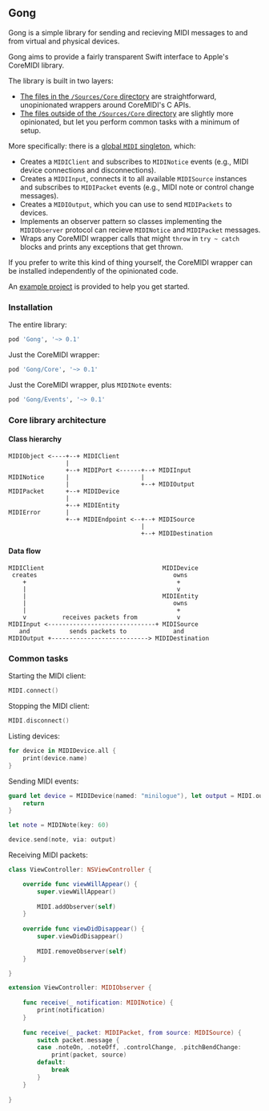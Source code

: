 ## Gong

Gong is a simple library for sending and recieving MIDI messages to and from virtual and physical devices.

Gong aims to provide a fairly transparent Swift interface to Apple's CoreMIDI library.

The library is built in two layers:

- [The files in the `/Sources/Core` directory](/Sources/Core) are straightforward, unopinionated wrappers around CoreMIDI's C APIs.
- [The files outside of the `/Sources/Core` directory](/Sources) are slightly more opinionated, but let you perform common tasks with a minimum of setup.

More specifically: there is a [global `MIDI` singleton](/Sources/MIDI.swift), which:

- Creates a `MIDIClient` and subscribes to `MIDINotice` events (e.g., MIDI device connections and disconnections).
- Creates a `MIDIInput`, connects it to all available `MIDISource` instances and subscribes to `MIDIPacket` events (e.g., MIDI note or control change messages).
- Creates a `MIDIOutput`, which you can use to send `MIDIPackets` to devices.
- Implements an observer pattern so classes implementing the `MIDIObserver` protocol can recieve `MIDINotice` and `MIDIPacket` messages.
- Wraps any CoreMIDI wrapper calls that might `throw` in `try ~ catch` blocks and prints any exceptions that get thrown.

If you prefer to write this kind of thing yourself, the CoreMIDI wrapper can be installed independently of the opinionated code.

An [example project](/Examples/Gong-macOS) is provided to help you get started.

### Installation

The entire library:

```ruby
pod 'Gong', '~> 0.1'
```

Just the CoreMIDI wrapper:

```ruby
pod 'Gong/Core', '~> 0.1'
```

Just the CoreMIDI wrapper, plus `MIDINote` events:

```ruby
pod 'Gong/Events', '~> 0.1'
```

### Core library architecture

#### Class hierarchy

```
MIDIObject <----+--+ MIDIClient
                |
                +--+ MIDIPort <------+--+ MIDIInput
MIDINotice      |                    |
                |                    +--+ MIDIOutput
MIDIPacket      +--+ MIDIDevice
                |
                +--+ MIDIEntity
MIDIError       |
                +--+ MIDIEndpoint <--+--+ MIDISource
                                     |
                                     +--+ MIDIDestination
```

#### Data flow

```
MIDIClient                                 MIDIDevice
 creates                                      owns
    +                                          +
    |                                          v
    |                                      MIDIEntity
    |                                         owns
    |                                          +
    v          receives packets from           v
MIDIInput <------------------------------+ MIDISource
   and           sends packets to             and
MIDIOutput +---------------------------> MIDIDestination

```

### Common tasks

Starting the MIDI client:

```swift
MIDI.connect()
```

Stopping the MIDI client:

```swift
MIDI.disconnect()
```

Listing devices:

```swift
for device in MIDIDevice.all {
    print(device.name)
}
```

Sending MIDI events:

```swift
guard let device = MIDIDevice(named: "minilogue"), let output = MIDI.output else {
    return
}

let note = MIDINote(key: 60)

device.send(note, via: output)
```

Receiving MIDI packets:

```swift
class ViewController: NSViewController {

    override func viewWillAppear() {
        super.viewWillAppear()
        
        MIDI.addObserver(self)
    }
    
    override func viewDidDisappear() {
        super.viewDidDisappear()
        
        MIDI.removeObserver(self)
    }

}

extension ViewController: MIDIObserver {
    
    func receive(_ notification: MIDINotice) {
        print(notification)
    }
    
    func receive(_ packet: MIDIPacket, from source: MIDISource) {
        switch packet.message {
        case .noteOn, .noteOff, .controlChange, .pitchBendChange:
            print(packet, source)
        default:
            break
        }
    }
    
}
```
